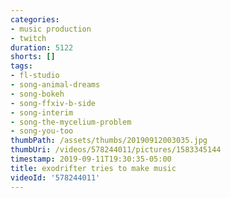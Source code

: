```yaml
---
categories:
- music production
- twitch
duration: 5122
shorts: []
tags:
- fl-studio
- song-animal-dreams
- song-bokeh
- song-ffxiv-b-side
- song-interim
- song-the-mycelium-problem
- song-you-too
thumbPath: /assets/thumbs/20190912003035.jpg
thumbUri: /videos/578244011/pictures/1583345144
timestamp: 2019-09-11T19:30:35-05:00
title: exodrifter tries to make music
videoId: '578244011'
---
```

